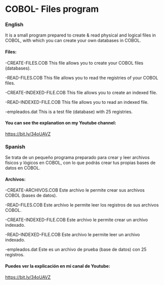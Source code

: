 # COBOL- Files program

### English
It is a small program prepared to create & read physical and logical files in COBOL, with which you can create your own databases in COBOL.

#### Files:

-CREATE-FILES.COB
This file allows you to create your COBOL files (databases).

-READ-FILES.COB
This file allows you to read the registries of your COBOL files.

-CREATE-INDEXED-FILE.COB
This file allows you to create an indexed file.

-READ-INDEXED-FILE.COB
This file allows you to read an indexed file.

-empleados.dat
This is a test file (database) with 25 registries.

#### You can see the explanation on my Youtube channel:
https://bit.ly/34oUAVZ

### Spanish
Se trata de un pequeño programa preparado para crear y leer archivos físicos y lógicos en COBOL, con lo que podrás crear tus propias bases de datos en COBOL.

#### Archivos:

-CREATE-ARCHIVOS.COB
Este archivo le permite crear sus archivos COBOL (bases de datos).

-READ-FILES.COB
Este archivo le permite leer los registros de sus archivos COBOL.

-CREATE-INDEXED-FILE.COB
Este archivo le permite crear un archivo indexado.

-READ-INDEXED-FILE.COB
Este archivo le permite leer un archivo indexado.

-empleados.dat
Este es un archivo de prueba (base de datos) con 25 registros.

#### Puedes ver la explicación en mi canal de Youtube:
https://bit.ly/34oUAVZ
